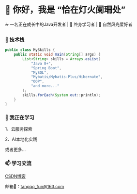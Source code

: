 # 👋 你好，我是 “恰在灯火阑珊处”

 ☕️ 一名正在成长中的Java开发者 | 📑 终身学习者 | 🌃 自然风光爱好者

### 🔧 技术栈

```java
public class MySkills {
    public static void main(String[] args) {
        List<String> skills = Arrays.asList(
            "Java 8+", 
            "Spring Boot", 
            "MySQL",
            "Mybatis/Mybatis-Plus/Hibernate",
            "OOP",
            "and more..."
        );
        skills.forEach(System.out::println);
    }
}
```

### 🌱 我正在学习
1、云服务探索

2、AI本地化实践

或者更多...

### 📫 学习交流

[CSDN博客](https://blog.csdn.net/qq_36894378?spm=1010.2135.3001.5343)

邮箱📮：tangqq_fun@163.com

